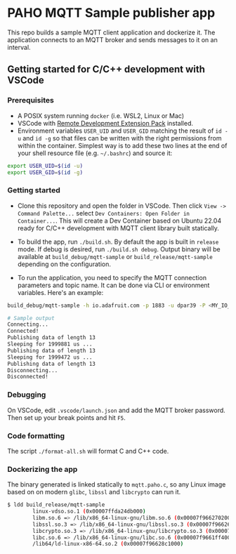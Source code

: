 # PAHO MQTT Sample publisher app

This repo builds a sample MQTT client application and dockerize it.
The application connects to an MQTT broker and sends messages to it on an interval.

## Getting started for C/C++ development with VSCode

### Prerequisites

- A POSIX system running `docker` (i.e. WSL2, Linux or Mac)
- VSCode with [Remote Development Extension Pack](https://marketplace.visualstudio.com/items?itemName=ms-vscode-remote.vscode-remote-extensionpack) installed.
- Environment variables `USER_UID` and `USER_GID` matching the result of `id -u` and `id -g` so that files can be written with the right permissions from within the container. Simplest way is to add these two lines at the end of your shell resource file (e.g. `~/.bashrc`) and source it:

```bash
export USER_UID=$(id -u)
export USER_GID=$(id -g)
```

### Getting started

- Clone this repository and open the folder in VSCode. Then click `View -> Command Palette...` select `Dev Containers: Open Folder in Container...`. This will create a Dev Container based on Ubuntu 22.04 ready for C/C++ development with MQTT client library built statically.

- To build the app, run `./build.sh`. By default the app is built in `release` mode. If debug is desired, run `./build.sh debug`. Output binary will be available at `build_debug/mqtt-sample` or `build_release/mqtt-sample` depending on the configuration.

- To run the application, you need to specify the MQTT connection parameters and topic name. It can be done via CLI or environment variables. Here's an example:

```bash
build_debug/mqtt-sample -h io.adafruit.com -p 1883 -u dpar39 -P <MY_IO_KEY> -t dpar39/feeds/feed-one -m "hello mqtt" --message-interval 2.0 --message-count 3 --verbose

# Sample output
Connecting...
Connected!
Publishing data of length 13
Sleeping for 1999881 us ...
Publishing data of length 13
Sleeping for 1999472 us ...
Publishing data of length 13
Disconnecting...
Disconnected!
```

### Debugging

On VSCode, edit `.vscode/launch.json` and add the MQTT broker password. Then set up your break points and hit `F5`.

### Code formatting

The script `./format-all.sh` will format C and C++ code.

### Dockerizing the app

The binary generated is linked statically to `mqtt.paho.c`, so any Linux image based on on modern `glibc`, `libssl` and `libcrypto` can run it.

```bash
$ ldd build_release/mqtt-sample 
        linux-vdso.so.1 (0x00007ffda24db000)
        libm.so.6 => /lib/x86_64-linux-gnu/libm.so.6 (0x00007f9662702000)
        libssl.so.3 => /lib/x86_64-linux-gnu/libssl.so.3 (0x00007f966265e000)
        libcrypto.so.3 => /lib/x86_64-linux-gnu/libcrypto.so.3 (0x00007f966221c000)
        libc.so.6 => /lib/x86_64-linux-gnu/libc.so.6 (0x00007f9661ff4000)
        /lib64/ld-linux-x86-64.so.2 (0x00007f96628c1000)
```
